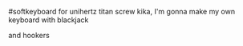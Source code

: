 #softkeyboard for unihertz titan
screw kika, I'm gonna make my own keyboard
with blackjack


and hookers
